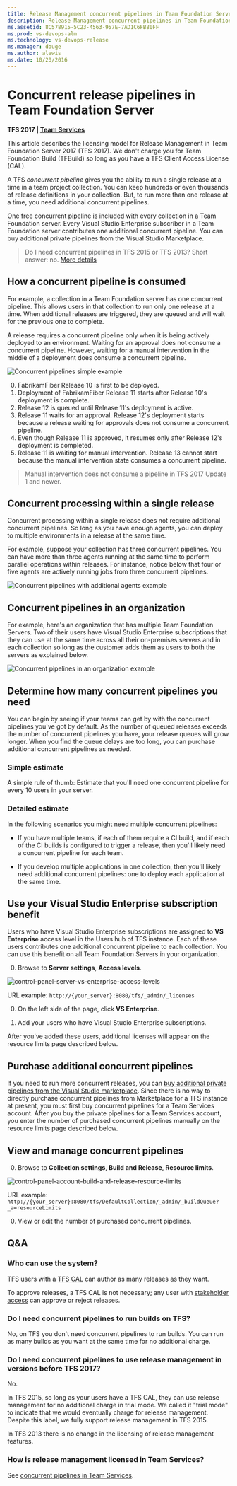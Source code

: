 ```yaml
---
title: Release Management concurrent pipelines in Team Foundation Server
description: Release Management concurrent pipelines in Team Foundation Server (TFS)
ms.assetid: 8C578915-5C23-4563-957E-7AD1C6FB80FF
ms.prod: vs-devops-alm
ms.technology: vs-devops-release
ms.manager: douge
ms.author: alewis
ms.date: 10/20/2016
---
```

# Concurrent release pipelines in Team Foundation Server

**TFS 2017 | [Team Services](concurrent-pipelines-ts.md)**

This article describes the licensing model for Release Management in Team Foundation Server 2017 (TFS 2017). We don't charge you for Team Foundation Build (TFBuild) so long as you have a TFS Client Access License (CAL).

A TFS _concurrent pipeline_ gives you the ability to run a single release at a time in a team project collection. You can keep hundreds or even thousands of release definitions in your collection. But, to run more than one release at a time, you need additional concurrent pipelines.

One free concurrent pipeline is included with every collection in a Team Foundation server. Every Visual Studio Enterprise subscriber in a Team Foundation server contributes one additional concurrent pipeline. You can buy additional private pipelines from the Visual Studio Marketplace.

> Do I need concurrent pipelines in TFS 2015 or TFS 2013? Short answer: no. [More details](#tfs_before_2017)

## How a concurrent pipeline is consumed

For example, a collection in a Team Foundation server has one concurrent pipeline. This allows users in that collection to run only one release at a time. When additional releases are triggered, they are queued and will wait for the previous one to complete.

A release requires a concurrent pipeline only when it is being actively deployed to an environment. Waiting for an approval does not consume a concurrent pipeline. However, waiting for a manual intervention in the middle of a deployment does consume a concurrent pipeline.

![Concurrent pipelines simple example](_img/concurrent-pipelines-tfs/concurrent-pipelines-simple-example.png)

0. FabrikamFiber Release 10 is first to be deployed.
0. Deployment of FabrikamFiber Release 11 starts after Release 10's deployment is complete.
0. Release 12 is queued until Release 11's deployment is active.
0. Release 11 waits for an approval. Release 12's deployment starts because a release waiting for approvals does not consume a concurrent pipeline.
0. Even though Release 11 is approved, it resumes only after Release 12's deployment is completed.
0. Release 11 is waiting for manual intervention. Release 13 cannot start because the manual intervention state consumes a concurrent pipeline.

> Manual intervention does not consume a pipeline in TFS 2017 Update 1 and newer.

## Concurrent processing within a single release

Concurrent processing within a single release does not require additional concurrent pipelines. So long as you have enough agents, you can deploy to multiple environments in a release at the same time.

For example, suppose your collection has three concurrent pipelines. You can have more than three agents running at the same time to perform parallel operations within releases. For instance, notice below that four or five agents are actively running jobs from three concurrent pipelines.

![Concurrent pipelines with additional agents example](_img/concurrent-pipelines-tfs/concurrent-pipelines-with-additional-agents-example.png)

## Concurrent pipelines in an organization

For example, here's an organization that has multiple  Team Foundation Servers. Two of their users have Visual Studio Enterprise subscriptions that they can use at the same time across all their on-premises servers and in each collection so long as the customer adds them as users to both the servers as explained below.

![Concurrent pipelines in an organization example](_img/concurrent-pipelines-tfs/concurrent-pipelines-in-an-organization-example.png)

## Determine how many concurrent pipelines you need

You can begin by seeing if your teams can get by with the concurrent pipelines you've got by default. As the number of queued releases exceeds the number of concurrent pipelines you have, your release queues will grow longer. When you find the queue delays are too long, you can purchase additional concurrent pipelines as needed.

### Simple estimate

A simple rule of thumb: Estimate that you'll need one concurrent pipeline for every 10 users in your server.

### Detailed estimate

In the following scenarios you might need multiple concurrent pipelines:

* If you have multiple teams, if each of them require a CI build, and if each of the CI builds is configured to trigger a release, then you'll likely need a concurrent pipeline for each team.

* If you develop multiple applications in one collection, then you'll likely need additional concurrent pipelines: one to deploy each application at the same time.

## Use your Visual Studio Enterprise subscription benefit

Users who have Visual Studio Enterprise subscriptions are assigned to **VS Enterprise** access level in the Users hub of TFS instance. Each of these users contributes one additional concurrent pipeline to each collection. You can use this benefit on all Team Foundation Servers in your organization.

0. Browse to **Server settings**, **Access levels**.

 ![control-panel-server-vs-enterprise-access-levels](_img/concurrent-pipelines-tfs/control-panel-server-vs-enterprise-access-levels.png)

 URL example: `http://{your_server}:8080/tfs/_admin/_licenses`

0. On the left side of the page, click **VS Enterprise**.

0. Add your users who have Visual Studio Enterprise subscriptions.

After you've added these users, additional licenses will appear on the resource limits page described below.

## Purchase additional concurrent pipelines

If you need to run more concurrent releases, you can [buy additional private pipelines from the Visual Studio marketplace](https://marketplace.visualstudio.com/items?itemName=ms.build-release-private-pipelines). Since there is no way to directly purchase concurrent pipelines from Marketplace for a TFS instance at present, you must first buy concurrent pipelines for a Team Services account. After you buy the private pipelines for a Team Services account, you enter the number of purchased concurrent pipelines manually on the resource limits page described below.

## View and manage concurrent pipelines

0. Browse to **Collection settings**, **Build and Release**, **Resource limits**.

 ![control-panel-account-build-and-release-resource-limits](_img/concurrent-pipelines-tfs/control-panel-account-build-and-release-resource-limits.png)

 URL example: `http://{your_server}:8080/tfs/DefaultCollection/_admin/_buildQueue?_a=resourceLimits`

0. View or edit the number of purchased concurrent pipelines.

## Q&A

### Who can use the system?

TFS users with a [TFS CAL](https://www.visualstudio.com/team-services/tfs-pricing) can author as many releases as they want.

To approve releases, a TFS CAL is not necessary; any user with [stakeholder access](../../../work/connect/work-as-a-stakeholder.md) can approve or reject releases.

### Do I need concurrent pipelines to run builds on TFS?

No, on TFS you don't need concurrent pipelines to run builds. You can run as many builds as you want at the same time for no additional charge.

<h3 id="tfs_before_2017">Do I need concurrent pipelines to use release management in versions before TFS 2017?</h3>

No.

In TFS 2015, so long as your users have a TFS CAL, they can use release management for no additional charge in trial mode. We called it "trial mode" to indicate that we would eventually charge for release management. Despite this label, we fully support release management in TFS 2015.

In TFS 2013 there is no change in the licensing of release management features.

### How is release management licensed in Team Services?

See [concurrent pipelines in Team Services](concurrent-pipelines-ts.md).
